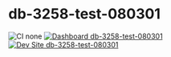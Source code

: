 # db-3258-test-080301

![CI none](https://img.shields.io/badge/ci-none-orange.svg)
[![Dashboard db-3258-test-080301](https://img.shields.io/badge/dashboard-db_3258_test_080301-yellow.svg)](https://dashboard.pantheon.io/sites/9fb37f77-813f-44ac-9cee-e7a8ea7d08fc#dev/code)
[![Dev Site db-3258-test-080301](https://img.shields.io/badge/site-db_3258_test_080301-blue.svg)](http://dev-db-3258-test-080301.pantheonsite.io/)
